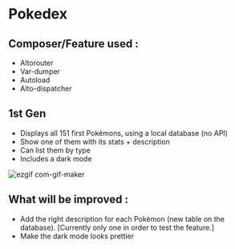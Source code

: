 # Pokedex

## Composer/Feature used :
- Altorouter
- Var-dumper
- Autoload
- Alto-dispatcher

## 1st Gen
- Displays all 151 first Pokémons, using a local database (no API)
- Show one of them with its stats + description
- Can list them by type
- Includes a dark mode

![ezgif com-gif-maker](https://user-images.githubusercontent.com/97042301/169237695-021c086d-8689-46aa-b534-173a4f1323de.gif)

## What will be improved :
- Add the right description for each Pokémon (new table on the database). [Currently only one in order to test the feature.]
- Make the dark mode looks prettier 

